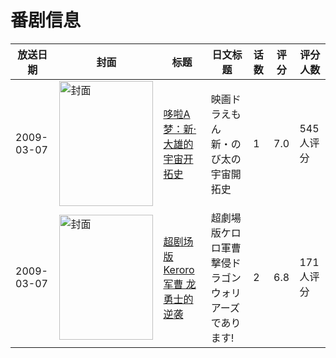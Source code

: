 # 番剧信息

|放送日期|封面|标题|日文标题|话数|评分|评分人数|
|---|---|---|---|---|---|---|
|2009-03-07|<img src="//lain.bgm.tv/pic/cover/c/74/07/477_tYbYY.jpg" alt="封面" style="width:150px;height:200px;object-fit:cover;">|[哆啦A梦：新·大雄的宇宙开拓史](https://bangumi.tv/subject/477)|映画ドラえもん 新・のび太の宇宙開拓史|1|7.0|545人评分|
|2009-03-07|<img src="//lain.bgm.tv/pic/cover/c/64/1d/3764_O4yLr.jpg" alt="封面" style="width:150px;height:200px;object-fit:cover;">|[超剧场版 Keroro军曹 龙勇士的逆袭](https://bangumi.tv/subject/3764)|超劇場版ケロロ軍曹 撃侵ドラゴンウォリアーズであります!|2|6.8|171人评分|
